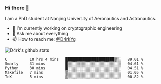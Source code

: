 ### Hi there 👋

I am a PhD student at Nanjing University of Aeronautics and Astronautics.

- 🔭 I’m currently working on cryptographic engineering
- 💬 Ask me about everything
- 📫 How to reach me: [@D4rkYg](https://twitter.com/D4rkYg)

![D4rk's github stats](https://github-readme-stats.vercel.app/api?username=dd4rk&show_icons=true&title_color=fff&icon_color=79ff97&text_color=9f9f9f&bg_color=151515)

<!--START_SECTION:waka-->
```text
C          10 hrs 4 mins   ██████████████████████▒░░   89.01 % 
Smarty     31 mins         █░░░░░░░░░░░░░░░░░░░░░░░░   04.61 % 
Python     30 mins         █░░░░░░░░░░░░░░░░░░░░░░░░   04.51 % 
Makefile   7 mins          ▒░░░░░░░░░░░░░░░░░░░░░░░░   01.05 % 
TeX        5 mins          ▒░░░░░░░░░░░░░░░░░░░░░░░░   00.82 % 
```
<!--END_SECTION:waka-->
